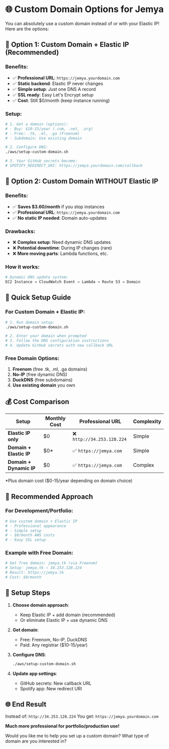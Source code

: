 # 🌐 Custom Domain Options for Jemya

You can absolutely use a custom domain instead of or with your Elastic IP! Here are the options:

## 🎯 **Option 1: Custom Domain + Elastic IP (Recommended)**

### Benefits:
- ✅ **Professional URL**: `https://jemya.yourdomain.com`
- ✅ **Static backend**: Elastic IP never changes
- ✅ **Simple setup**: Just one DNS A record
- ✅ **SSL ready**: Easy Let's Encrypt setup
- ✅ **Cost**: Still $0/month (keep instance running)

### Setup:
```bash
# 1. Get a domain (options):
# - Buy: $10-15/year (.com, .net, .org)
# - Free: .tk, .ml, .ga (Freenom)
# - Subdomain: Use existing domain

# 2. Configure DNS:
./aws/setup-custom-domain.sh

# 3. Your GitHub secrets become:
# SPOTIFY_REDIRECT_URI: https://jemya.yourdomain.com/callback
```

## 🎯 **Option 2: Custom Domain WITHOUT Elastic IP**

### Benefits:
- ✅ **Saves $3.60/month** if you stop instances
- ✅ **Professional URL**: `https://jemya.yourdomain.com`
- ✅ **No static IP needed**: Domain auto-updates

### Drawbacks:
- ❌ **Complex setup**: Need dynamic DNS updates
- ❌ **Potential downtime**: During IP changes (rare)
- ❌ **More moving parts**: Lambda functions, etc.

### How it works:
```bash
# Dynamic DNS update system:
EC2 Instance → CloudWatch Event → Lambda → Route 53 → Domain
```

## 🚀 **Quick Setup Guide**

### **For Custom Domain + Elastic IP:**
```bash
# 1. Run domain setup:
./aws/setup-custom-domain.sh

# 2. Enter your domain when prompted
# 3. Follow the DNS configuration instructions
# 4. Update GitHub secrets with new callback URL
```

### **Free Domain Options:**
1. **Freenom** (free .tk, .ml, .ga domains)
2. **No-IP** (free dynamic DNS)
3. **DuckDNS** (free subdomains)
4. **Use existing domain** you own

## 💰 **Cost Comparison**

| Setup | Monthly Cost | Professional URL | Complexity |
|-------|--------------|------------------|------------|
| **Elastic IP only** | $0 | ❌ `http://34.253.128.224` | Simple |
| **Domain + Elastic IP** | $0* | ✅ `https://jemya.com` | Simple |
| **Domain + Dynamic IP** | $0 | ✅ `https://jemya.com` | Complex |

*Plus domain cost ($0-15/year depending on domain choice)

## 🎯 **Recommended Approach**

### **For Development/Portfolio:**
```bash
# Use custom domain + Elastic IP
# - Professional appearance
# - Simple setup
# - $0/month AWS costs
# - Easy SSL setup
```

### **Example with Free Domain:**
```bash
# Get free domain: jemya.tk (via Freenom)
# Setup: jemya.tk → 34.253.128.224
# Result: https://jemya.tk
# Cost: $0/month
```

## 🔧 **Setup Steps**

1. **Choose domain approach**:
   - Keep Elastic IP + add domain (recommended)
   - Or eliminate Elastic IP + use dynamic DNS

2. **Get domain**:
   - Free: Freenom, No-IP, DuckDNS
   - Paid: Any registrar ($10-15/year)

3. **Configure DNS**:
   ```bash
   ./aws/setup-custom-domain.sh
   ```

4. **Update app settings**:
   - GitHub secrets: New callback URL
   - Spotify app: New redirect URI

## 🌐 **End Result**

Instead of: `http://34.253.128.224`
You get: `https://jemya.yourdomain.com`

**Much more professional for portfolio/production use!**

Would you like me to help you set up a custom domain? What type of domain are you interested in?
